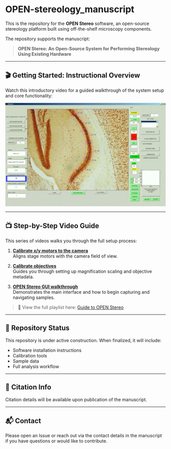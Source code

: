 # OPEN-stereology_manuscript

This is the repository for the **OPEN Stereo** software, an open-source stereology platform built using off-the-shelf microscopy components.

The repository supports the manuscript:

> **OPEN Stereo: An Open-Source System for Performing Stereology Using Existing Hardware**

---

## 🎬 Getting Started: Instructional Overview

Watch this introductory video for a guided walkthrough of the system setup and core functionality:

[![OPEN Stereo Overview](https://raw.githubusercontent.com/OPEN-stereology/OPEN-stereology_manuscript/main/open-stereo.png)](https://youtu.be/MiMwLjrcVZg)

---

## 📺 Step-by-Step Video Guide

This series of videos walks you through the full setup process:

1. **[Calibrate x/y motors to the camera](https://youtu.be/MiMwLjrcVZg)**  
   Aligns stage motors with the camera field of view.

2. **[Calibrate objectives](https://youtu.be/YOUR_VIDEO_ID_2)**  
   Guides you through setting up magnification scaling and objective metadata.

3. **[OPEN Stereo GUI walkthrough](https://youtu.be/YOUR_VIDEO_ID_3)**  
   Demonstrates the main interface and how to begin capturing and navigating samples.

> 📂 View the full playlist here: [Guide to OPEN Stereo](https://www.youtube.com/playlist?list=YOUR_PLAYLIST_ID)

---

## 🚧 Repository Status

This repository is under active construction. When finalized, it will include:

- Software installation instructions  
- Calibration tools  
- Sample data  
- Full analysis workflow

---

## 🧠 Citation Info

Citation details will be available upon publication of the manuscript.

---

## 📬 Contact

Please open an Issue or reach out via the contact details in the manuscript if you have questions or would like to contribute.
